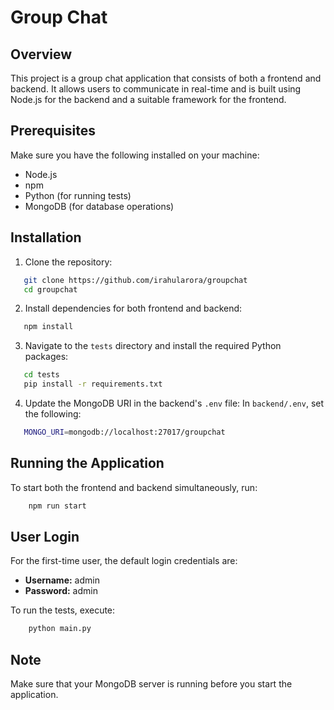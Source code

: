 # Group Chat

## Overview

This project is a group chat application that consists of both a frontend and backend. It allows users to communicate in real-time and is built using Node.js for the backend and a suitable framework for the frontend.

## Prerequisites

Make sure you have the following installed on your machine:

- Node.js
- npm
- Python (for running tests)
- MongoDB (for database operations)

## Installation

1. Clone the repository:
```bash
   git clone https://github.com/irahularora/groupchat
   cd groupchat
```

2. Install dependencies for both frontend and backend:
```bash
   npm install
```

3. Navigate to the `tests` directory and install the required Python packages:
```bash
   cd tests
   pip install -r requirements.txt
```

4. Update the MongoDB URI in the backend's `.env` file:
   In `backend/.env`, set the following:
```bash
   MONGO_URI=mongodb://localhost:27017/groupchat
```

## Running the Application

To start both the frontend and backend simultaneously, run:
```bash
    npm run start
```

## User Login

For the first-time user, the default login credentials are:
- **Username:** admin
- **Password:** admin

To run the tests, execute:
```bash
    python main.py
```

## Note

Make sure that your MongoDB server is running before you start the application.
